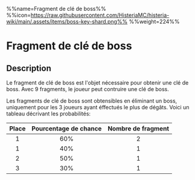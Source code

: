 %%name=Fragment de clé de boss%%
%%icon=https://raw.githubusercontent.com/HisteriaMC/histeria-wiki/main/.assets/items/boss-key-shard.png%%
%%weight=224%%

# Fragment de clé de boss

## Description

Le fragment de clé de boss est l'objet nécessaire pour obtenir une clé de boss. Avec 9 fragments, le joueur peut contruire une clé de boss.

Les fragments de clé de boss sont obtensibles en éliminant un boss, uniquement pour les 3 joueurs ayant éffectués le plus de dégâts. Voici un tableau décrivant les probabilités:

| Place | Pourcentage de chance | Nombre de fragment |
| :---: | :---: | :---: |
| 1 | 60% | 2 |
| 1 | 40% | 1 |
| 2 | 50% | 1 |
| 3 | 30% | 1 |
